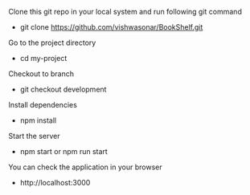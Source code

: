 Clone this git repo in your local system and run following git command

-   git clone https://github.com/vishwasonar/BookShelf.git

Go to the project directory

-   cd my-project

Checkout to branch

-   git checkout development

Install dependencies

-   npm install

Start the server

-   npm start or npm run start

You can check the application in your browser

-   http://localhost:3000
